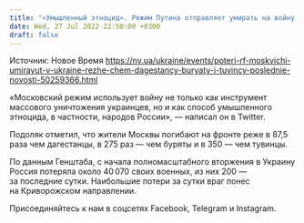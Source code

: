 ```yaml
---
title: "«Умышленный этноцид». Режим Путина отправляет умирать на войну дагестанцев, бурят и тувинцев — Подоляк"
date: Wed, 27 Jul 2022 22:50:00 +0300
draft: false
---
```

Источник: Новое Время https://nv.ua/ukraine/events/poteri-rf-moskvichi-umirayut-v-ukraine-rezhe-chem-dagestancy-buryaty-i-tuvincy-poslednie-novosti-50259366.html


«Московский режим использует войну не только как инструмент массового уничтожения украинцев, но и как способ умышленного этноцида, в частности, народов России», — написал он в Twitter.

Подоляк отметил, что жители Москвы погибают на фронте реже в 87,5 раза чем дагестанцы, в 275 раз — чем буряты и в 350 — чем тувинцы. 

По данным Генштаба, с начала полномасштабного вторжения в Украину Россия потеряла около 40 070 своих военных, из них 200 — за последние сутки. Наибольшие потери за сутки враг понес на Криворожском направлении. 

Присоединяйтесь к нам в соцсетях Facebook, Telegram и Instagram.
